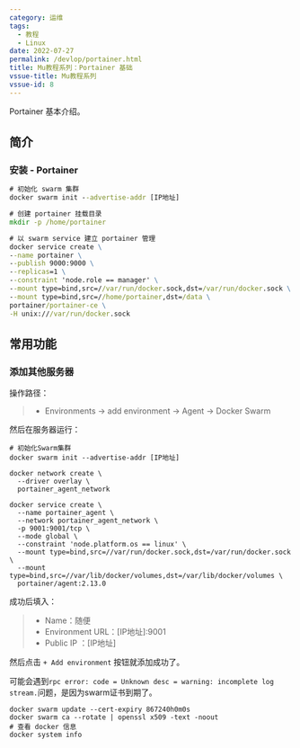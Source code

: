 ```yaml
---
category: 运维
tags:
  - 教程
  - Linux
date: 2022-07-27
permalink: /devlop/portainer.html
title: Mu教程系列：Portainer 基础
vssue-title: Mu教程系列
vssue-id: 8
---
```


Portainer 基本介绍。

<!-- more -->

## 简介

### 安装 - Portainer
```cmd
# 初始化 swarm 集群  
docker swarm init --advertise-addr [IP地址] 

# 创建 portainer 挂载目录
mkdir -p /home/portainer

# 以 swarm service 建立 portainer 管理 
docker service create \
--name portainer \
--publish 9000:9000 \
--replicas=1 \
--constraint 'node.role == manager' \
--mount type=bind,src=//var/run/docker.sock,dst=/var/run/docker.sock \
--mount type=bind,src=//home/portainer,dst=/data \
portainer/portainer-ce \
-H unix:///var/run/docker.sock
```

## 常用功能

### 添加其他服务器

操作路径：
>- Environments -> add environment -> Agent -> Docker Swarm

然后在服务器运行：

```shell
# 初始化Swarm集群
docker swarm init --advertise-addr [IP地址]

docker network create \
  --driver overlay \
  portainer_agent_network

docker service create \
  --name portainer_agent \
  --network portainer_agent_network \
  -p 9001:9001/tcp \
  --mode global \
  --constraint 'node.platform.os == linux' \
  --mount type=bind,src=//var/run/docker.sock,dst=/var/run/docker.sock \
  --mount type=bind,src=//var/lib/docker/volumes,dst=/var/lib/docker/volumes \
  portainer/agent:2.13.0
```

成功后填入：

>- Name：随便
>- Environment URL：[IP地址]:9001
>- Public IP ：[IP地址]

然后点击 `+ Add environment` 按钮就添加成功了。


可能会遇到`rpc error: code = Unknown desc = warning: incomplete log stream.`问题，是因为swarm证书到期了。

```shell
docker swarm update --cert-expiry 867240h0m0s
docker swarm ca --rotate | openssl x509 -text -noout
# 查看 docker 信息
docker system info
```

[0]:http://www.tensorfly.cn/tfdoc/get_started/os_setup.html
[1]:http://www.nginx.cn/nginx-how-to